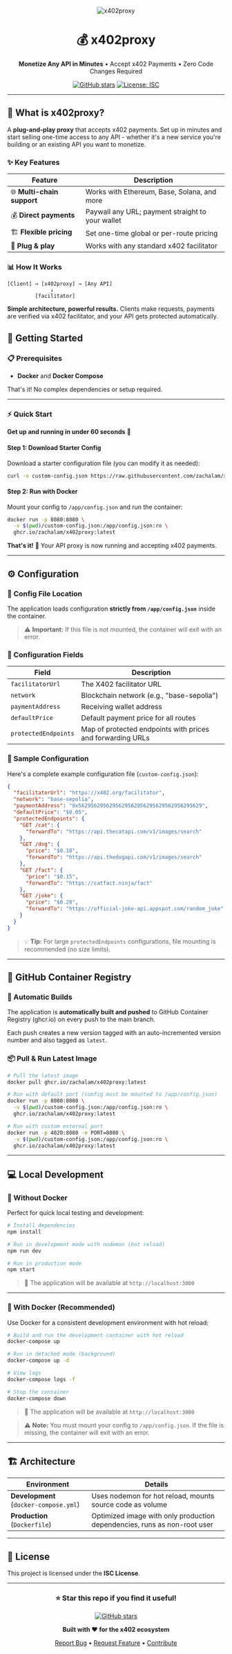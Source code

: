 <div align="center">

![x402proxy](images/x402proxy.png)

# 💰 x402proxy

**Monetize Any API in Minutes** • Accept x402 Payments • Zero Code Changes Required

[![GitHub stars](https://img.shields.io/github/stars/zachalam/x402proxy.svg?style=social&label=Star)](https://github.com/zachalam/x402proxy) [![License: ISC](https://img.shields.io/badge/License-ISC-blue.svg)](https://opensource.org/licenses/ISC)

</div>

---

## 🚀 What is x402proxy?

A **plug-and-play proxy** that accepts x402 payments. Set up in minutes and start selling one-time access to any API - whether it's a new service you're building or an existing API you want to monetize.

### ✨ Key Features

| Feature | Description |
|---------|-------------|
| 🌐 **Multi-chain support** | Works with Ethereum, Base, Solana, and more |
| 💰 **Direct payments** | Paywall any URL; payment straight to your wallet |
| 🏗️ **Flexible pricing** | Set one-time global or per-route pricing |
| 🔌 **Plug & play** | Works with any standard x402 facilitator |

### 📊 How It Works

```
[Client] → [x402proxy] → [Any API]
              ↓
         [facilitator]
```

**Simple architecture, powerful results.** Clients make requests, payments are verified via x402 facilitator, and your API gets protected automatically.

## 🚦 Getting Started

### 📋 Prerequisites

- **Docker** and **Docker Compose**

That's it! No complex dependencies or setup required.

---

### ⚡ Quick Start

**Get up and running in under 60 seconds** 🎯

#### Step 1: Download Starter Config

Download a starter configuration file (you can modify it as needed):

```bash
curl -o custom-config.json https://raw.githubusercontent.com/zachalam/x402proxy/refs/heads/main/custom-config.json
```

#### Step 2: Run with Docker

Mount your config to `/app/config.json` and run the container:

```bash
docker run -p 8080:8080 \
  -v $(pwd)/custom-config.json:/app/config.json:ro \
  ghcr.io/zachalam/x402proxy:latest
```

**That's it!** 🎉 Your API proxy is now running and accepting x402 payments.

---

## ⚙️ Configuration

### 📝 Config File Location

The application loads configuration **strictly from `/app/config.json`** inside the container. 

> ⚠️ **Important:** If this file is not mounted, the container will exit with an error.

### 🔧 Configuration Fields

| Field | Description |
|-------|-------------|
| `facilitatorUrl` | The X402 facilitator URL |
| `network` | Blockchain network (e.g., "base-sepolia") |
| `paymentAddress` | Receiving wallet address |
| `defaultPrice` | Default payment price for all routes |
| `protectedEndpoints` | Map of protected endpoints with prices and forwarding URLs |

### 📄 Sample Configuration

Here's a complete example configuration file (`custom-config.json`):

```json
{
  "facilitatorUrl": "https://x402.org/facilitator",
  "network": "base-sepolia",
  "paymentAddress": "0x5629562956295629562956295629562956295629",
  "defaultPrice": "$0.05",
  "protectedEndpoints": {
    "GET /cat": {
      "forwardTo": "https://api.thecatapi.com/v1/images/search"
    },
    "GET /dog": {
      "price": "$0.10",
      "forwardTo": "https://api.thedogapi.com/v1/images/search"
    },
    "GET /fact": {
      "price": "$0.15",
      "forwardTo": "https://catfact.ninja/fact"
    },
    "GET /joke": {
      "price": "$0.20",
      "forwardTo": "https://official-joke-api.appspot.com/random_joke"
    }
  }
}
```

> 💡 **Tip:** For large `protectedEndpoints` configurations, file mounting is recommended (no size limits).

---

## 🐳 GitHub Container Registry

### 🔄 Automatic Builds

The application is **automatically built and pushed** to GitHub Container Registry (ghcr.io) on every push to the main branch. 

Each push creates a new version tagged with an auto-incremented version number and also tagged as `latest`.

### 📦 Pull & Run Latest Image

```bash
# Pull the latest image
docker pull ghcr.io/zachalam/x402proxy:latest

# Run with default port (config must be mounted to /app/config.json)
docker run -p 8080:8080 \
  -v $(pwd)/custom-config.json:/app/config.json:ro \
  ghcr.io/zachalam/x402proxy:latest

# Run with custom external port
docker run -p 4020:8080 -e PORT=8080 \
  -v $(pwd)/custom-config.json:/app/config.json:ro \
  ghcr.io/zachalam/x402proxy:latest
```


---

## 💻 Local Development

### 🚫 Without Docker

Perfect for quick local testing and development:

```bash
# Install dependencies
npm install

# Run in development mode with nodemon (hot reload)
npm run dev

# Run in production mode
npm start
```

> 📍 The application will be available at `http://localhost:3000`

---

### 🐳 With Docker (Recommended)

Use Docker for a consistent development environment with hot reload:

```bash
# Build and run the development container with hot reload
docker-compose up

# Run in detached mode (background)
docker-compose up -d

# View logs
docker-compose logs -f

# Stop the container
docker-compose down
```

> 📍 The application will be available at `http://localhost:3000`

> ⚠️ **Note:** You must mount your config to `/app/config.json`. If the file is missing, the container will exit with an error.

---

## 🏗️ Architecture

| Environment | Details |
|-------------|---------|
| **Development** (`docker-compose.yml`) | Uses nodemon for hot reload, mounts source code as volume |
| **Production** (`Dockerfile`) | Optimized image with only production dependencies, runs as non-root user |

---

## 📄 License

This project is licensed under the **ISC License**.

---

<div align="center">

### ⭐ Star this repo if you find it useful!

[![GitHub stars](https://img.shields.io/github/stars/zachalam/x402proxy.svg?style=for-the-badge&logo=github&logoColor=white)](https://github.com/zachalam/x402proxy)

**Built with ❤️ for the x402 ecosystem**

[Report Bug](https://github.com/zachalam/x402proxy/issues) • [Request Feature](https://github.com/zachalam/x402proxy/issues) • [Contribute](https://github.com/zachalam/x402proxy/pulls)

</div>
